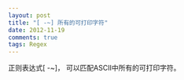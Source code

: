 ```yaml
---
layout: post
title: "[ -~] 所有的可打印字符"
date: 2012-11-19
comments: true
tags: Regex
---
```

正则表达式[ -~]， 可以匹配ASCII中所有的可打印字符。<br />